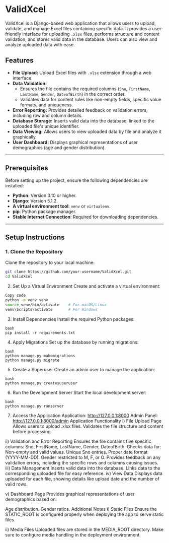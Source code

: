 # ValidXcel  

ValidXcel is a Django-based web application that allows users to upload, validate, and manage Excel files containing specific data. It provides a user-friendly interface for uploading `.xlsx` files, 
performs structure and content validation, and stores valid data in the database. Users can also view and analyze uploaded data with ease.

## Features  
- **File Upload:** Upload Excel files with `.xlsx` extension through a web interface.  
- **Data Validation:**  
  - Ensures the file contains the required columns (`Sno`, `FirstName`, `LastName`, `Gender`, `DateofBirth`) in the correct order.  
  - Validates data for content rules like non-empty fields, specific value formats, and uniqueness.  
- **Error Reporting:** Provides detailed feedback on validation errors, including row and column details.  
- **Database Storage:** Inserts valid data into the database, linked to the uploaded file's unique identifier.  
- **Data Viewing:** Allows users to view uploaded data by file and analyze it graphically.  
- **User Dashboard:** Displays graphical representations of user demographics (age and gender distribution).  

---

## Prerequisites  
Before setting up the project, ensure the following dependencies are installed:  
- **Python**: Version 3.10 or higher.  
- **Django**: Version 5.1.2.  
- **A virtual environment tool**: `venv` or `virtualenv`.  
- **pip**: Python package manager.  
- **Stable Internet Connection**: Required for downloading dependencies.  

---

## Setup Instructions  

### 1. Clone the Repository  
Clone the repository to your local machine:  
```bash  
git clone https://github.com/your-username/ValidXcel.git  
cd ValidXcel  
```
2. Set Up a Virtual Environment
Create and activate a virtual environment:
```bash
Copy code
python -m venv venv  
source venv/bin/activate    # For macOS/Linux  
venv\Scripts\activate       # For Windows
```
3. Install Dependencies
Install the required Python packages:
```
bash
pip install -r requirements.txt
```
4. Apply Migrations
Set up the database by running migrations:
```
bash
python manage.py makemigrations  
python manage.py migrate
```
5. Create a Superuser
Create an admin user to manage the application:
```
bash
python manage.py createsuperuser
```
6. Run the Development Server
Start the local development server:
```
bash
python manage.py runserver
```
7. Access the Application
Application: http://127.0.0.1:8000
Admin Panel: http://127.0.0.1:8000/admin
Application Functionality
i) File Upload Page
Allows users to upload .xlsx files. Validates the file structure and content before processing.

ii) Validation and Error Reporting
Ensures the file contains five specific columns:
Sno, FirstName, LastName, Gender, DateofBirth.
Checks data for:
Non-empty and valid values.
Unique Sno entries.
Proper date format (YYYY-MM-DD).
Gender restricted to M, F, or O.
Provides feedback on any validation errors, including the specific rows and columns causing issues.
iii) Data Management
Inserts valid data into the database.
Links data to the corresponding uploaded file for easy reference.
iv) View Data
Displays data uploaded for each file, showing details like upload date and the number of valid rows.

v) Dashboard Page
Provides graphical representations of user demographics based on:

Age distribution.
Gender ratios.
Additional Notes
i) Static Files
Ensure the STATIC_ROOT is configured properly when deploying the app to serve static files.

ii) Media Files
Uploaded files are stored in the MEDIA_ROOT directory. Make sure to configure media handling in the deployment environment.
